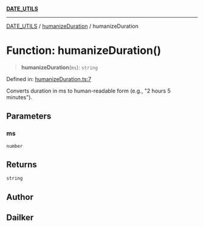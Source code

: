 [**DATE_UTILS**](../../README.md)

***

[DATE_UTILS](../../README.md) / [humanizeDuration](../README.md) / humanizeDuration

# Function: humanizeDuration()

> **humanizeDuration**(`ms`): `string`

Defined in: [humanizeDuration.ts:7](https://github.com/dailker/everyutil/blob/0ec5ce08552e5059ec58e2975404aeb74a6202b1/src/date/humanizeDuration.ts#L7)

Converts duration in ms to human-readable form (e.g., "2 hours 5 minutes").

## Parameters

### ms

`number`

## Returns

`string`

## Author

## Dailker
